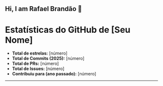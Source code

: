 ## Hi, I am Rafael Brandão 🖖
# Estatísticas do GitHub de [Seu Nome]

- **Total de estrelas:** [número]  
- **Total de Commits (2025):** [número]  
- **Total de PRs:** [número]  
- **Total de Issues:** [número]  
- **Contribuiu para (ano passado):** [número]  

---
<!--
**rafaelbrandao98/rafaelbrandao98** is a ✨ _special_ ✨ repository because its `README.md` (this file) appears on your GitHub profile.

Here are some ideas to get you started:

- 🔭 I’m currently working on ...
- 🌱 I’m currently learning ...
- 👯 I’m looking to collaborate on ...
- 🤔 I’m looking for help with ...
- 💬 Ask me about ...
- 📫 How to reach me: ...
- 😄 Pronouns: ...
- ⚡ Fun fact: ...
-->
